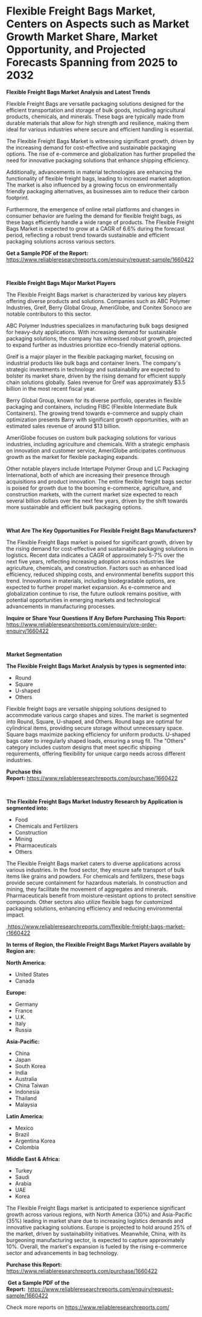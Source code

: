 <p><h1>Flexible Freight Bags Market, Centers on Aspects such as Market Growth Market Share, Market Opportunity, and Projected Forecasts Spanning from 2025 to 2032</h1></p><p><strong>Flexible Freight Bags Market Analysis and Latest Trends</strong></p>
<p><p>Flexible Freight Bags are versatile packaging solutions designed for the efficient transportation and storage of bulk goods, including agricultural products, chemicals, and minerals. These bags are typically made from durable materials that allow for high strength and resilience, making them ideal for various industries where secure and efficient handling is essential. </p><p>The Flexible Freight Bags Market is witnessing significant growth, driven by the increasing demand for cost-effective and sustainable packaging options. The rise of e-commerce and globalization has further propelled the need for innovative packaging solutions that enhance shipping efficiency. </p><p>Additionally, advancements in material technologies are enhancing the functionality of flexible freight bags, leading to increased market adoption. The market is also influenced by a growing focus on environmentally friendly packaging alternatives, as businesses aim to reduce their carbon footprint. </p><p>Furthermore, the emergence of online retail platforms and changes in consumer behavior are fueling the demand for flexible freight bags, as these bags efficiently handle a wide range of products. The Flexible Freight Bags Market is expected to grow at a CAGR of 6.6% during the forecast period, reflecting a robust trend towards sustainable and efficient packaging solutions across various sectors.</p></p>
<p><strong>Get a Sample PDF of the Report:&nbsp;</strong> <a href="https://www.reliableresearchreports.com/enquiry/request-sample/1660422?utm_campaign=3137&utm_medium=2&utm_source=Github&utm_content=ia&utm_term=08032025&utm_id=flexible-freight-bags">https://www.reliableresearchreports.com/enquiry/request-sample/1660422</a></p>
<p>&nbsp;</p>
<p><strong>Flexible Freight Bags Major Market Players</strong></p>
<p><p>The Flexible Freight Bags market is characterized by various key players offering diverse products and solutions. Companies such as ABC Polymer Industries, Greif, Berry Global Group, AmeriGlobe, and Conitex Sonoco are notable contributors to this sector.</p><p>ABC Polymer Industries specializes in manufacturing bulk bags designed for heavy-duty applications. With increasing demand for sustainable packaging solutions, the company has witnessed robust growth, projected to expand further as industries prioritize eco-friendly material options.</p><p>Greif is a major player in the flexible packaging market, focusing on industrial products like bulk bags and container liners. The company's strategic investments in technology and sustainability are expected to bolster its market share, driven by the rising demand for efficient supply chain solutions globally. Sales revenue for Greif was approximately $3.5 billion in the most recent fiscal year.</p><p>Berry Global Group, known for its diverse portfolio, operates in flexible packaging and containers, including FIBC (Flexible Intermediate Bulk Containers). The growing trend towards e-commerce and supply chain optimization presents Barry with significant growth opportunities, with an estimated sales revenue of around $13 billion.</p><p>AmeriGlobe focuses on custom bulk packaging solutions for various industries, including agriculture and chemicals. With a strategic emphasis on innovation and customer service, AmeriGlobe anticipates continuous growth as the market for flexible packaging expands.</p><p>Other notable players include Intertape Polymer Group and LC Packaging International, both of which are increasing their presence through acquisitions and product innovation. The entire flexible freight bags sector is poised for growth due to the booming e-commerce, agriculture, and construction markets, with the current market size expected to reach several billion dollars over the next few years, driven by the shift towards more sustainable and efficient bulk packaging options.</p></p>
<p>&nbsp;</p>
<p><strong>What Are The Key Opportunities For Flexible Freight Bags Manufacturers?</strong></p>
<p><p>The Flexible Freight Bags market is poised for significant growth, driven by the rising demand for cost-effective and sustainable packaging solutions in logistics. Recent data indicates a CAGR of approximately 5-7% over the next five years, reflecting increasing adoption across industries like agriculture, chemicals, and construction. Factors such as enhanced load efficiency, reduced shipping costs, and environmental benefits support this trend. Innovations in materials, including biodegradable options, are expected to further propel market expansion. As e-commerce and globalization continue to rise, the future outlook remains positive, with potential opportunities in emerging markets and technological advancements in manufacturing processes.</p></p>
<p><strong>Inquire or Share Your Questions If Any Before Purchasing This Report:</strong> <a href="https://www.reliableresearchreports.com/enquiry/pre-order-enquiry/1660422?utm_campaign=3137&utm_medium=2&utm_source=Github&utm_content=ia&utm_term=08032025&utm_id=flexible-freight-bags">https://www.reliableresearchreports.com/enquiry/pre-order-enquiry/1660422</a></p>
<p>&nbsp;</p>
<p><strong>Market Segmentation</strong></p>
<p><strong>The Flexible Freight Bags Market Analysis by types is segmented into:</strong></p>
<p><ul><li>Round</li><li>Square</li><li>U-shaped</li><li>Others</li></ul></p>
<p><p>Flexible freight bags are versatile shipping solutions designed to accommodate various cargo shapes and sizes. The market is segmented into Round, Square, U-shaped, and Others. Round bags are optimal for cylindrical items, providing secure storage without unnecessary space. Square bags maximize packing efficiency for uniform products. U-shaped bags cater to irregularly shaped loads, ensuring a snug fit. The "Others" category includes custom designs that meet specific shipping requirements, offering flexibility for unique cargo needs across different industries.</p></p>
<p><strong>Purchase this Report:&nbsp;</strong><a href="https://www.reliableresearchreports.com/purchase/1660422?utm_campaign=3137&utm_medium=2&utm_source=Github&utm_content=ia&utm_term=08032025&utm_id=flexible-freight-bags">https://www.reliableresearchreports.com/purchase/1660422</a></p>
<p>&nbsp;</p>
<p><strong>The Flexible Freight Bags Market Industry Research by Application is segmented into:</strong></p>
<p><ul><li>Food</li><li>Chemicals and Fertilizers</li><li>Construction</li><li>Mining</li><li>Pharmaceuticals</li><li>Others</li></ul></p>
<p><p>The Flexible Freight Bags market caters to diverse applications across various industries. In the food sector, they ensure safe transport of bulk items like grains and powders. For chemicals and fertilizers, these bags provide secure containment for hazardous materials. In construction and mining, they facilitate the movement of aggregates and minerals. Pharmaceuticals benefit from moisture-resistant options to protect sensitive compounds. Other sectors also utilize flexible bags for customized packaging solutions, enhancing efficiency and reducing environmental impact.</p></p>
<p><a href="https://www.reliableresearchreports.com/flexible-freight-bags-market-r1660422?utm_campaign=3137&utm_medium=2&utm_source=Github&utm_content=ia&utm_term=08032025&utm_id=flexible-freight-bags">&nbsp;https://www.reliableresearchreports.com/flexible-freight-bags-market-r1660422</a></p>
<p><strong>In terms of Region, the Flexible Freight Bags Market Players available by Region are:</strong></p>
<p>
    <p> <strong> North America: </strong>
        <ul>
            <li>United States</li>
            <li>Canada</li>
        </ul>
        </p> 
    <p> <strong> Europe: </strong>
        <ul>
            <li>Germany</li>
            <li>France</li>
            <li>U.K.</li>
            <li>Italy</li>
            <li>Russia</li>
        </ul>
        </p> 
    <p> <strong> Asia-Pacific: </strong>
        <ul>
            <li>China</li>
            <li>Japan</li>
            <li>South Korea</li>
            <li>India</li>
            <li>Australia</li>
            <li>China Taiwan</li>
            <li>Indonesia</li>
            <li>Thailand</li>
            <li>Malaysia</li>
        </ul>
        </p> 
    <p> <strong> Latin America: </strong>
        <ul>
            <li>Mexico</li>
            <li>Brazil</li>
            <li>Argentina Korea</li>
            <li>Colombia</li>
        </ul>
        </p> 
    <p> <strong> Middle East & Africa: </strong>
        <ul>
            <li>Turkey</li>
            <li>Saudi</li>
            <li>Arabia</li>
            <li>UAE</li>
            <li>Korea</li>
        </ul>
    </p>
    </p>
<p><p>The Flexible Freight Bags market is anticipated to experience significant growth across various regions, with North America (30%) and Asia-Pacific (35%) leading in market share due to increasing logistics demands and innovative packaging solutions. Europe is projected to hold around 25% of the market, driven by sustainability initiatives. Meanwhile, China, with its burgeoning manufacturing sector, is expected to capture approximately 10%. Overall, the market's expansion is fueled by the rising e-commerce sector and advancements in bag technology.</p></p>
<p><strong>Purchase this Report: </strong><a href="https://www.reliableresearchreports.com/purchase/1660422?utm_campaign=3137&utm_medium=2&utm_source=Github&utm_content=ia&utm_term=08032025&utm_id=flexible-freight-bags">https://www.reliableresearchreports.com/purchase/1660422</a></p>
<p>&nbsp;<strong>Get a Sample PDF of the Report:&nbsp;&nbsp;</strong><a href="https://www.reliableresearchreports.com/enquiry/request-sample/1660422?utm_campaign=3137&utm_medium=2&utm_source=Github&utm_content=ia&utm_term=08032025&utm_id=flexible-freight-bags">https://www.reliableresearchreports.com/enquiry/request-sample/1660422</a></p>
<p><strong></strong></p>
<p>Check more reports on <a href="https://www.reliableresearchreports.com/?utm_campaign=3137&utm_medium=2&utm_source=Github&utm_content=ia&utm_term=08032025&utm_id=flexible-freight-bags">https://www.reliableresearchreports.com/</a></p>